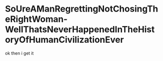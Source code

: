 # SoUreAManRegrettingNotChosingTheRightWoman-WellThatsNeverHappenedInTheHistoryOfHumanCivilizationEver

ok then i get it
